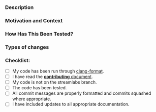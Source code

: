 <!--- Please fill out the following template, which will help other contributors review your Pull Request. -->

<!--- Make sure you’ve read the contribution guidelines here: https://github.com/obsproject/obs-studio/blob/master/CONTRIBUTING.rst -->

### Description
<!--- Describe your changes in detail. -->
<!--- If this change includes UI elements, please include screenshots. -->

### Motivation and Context
<!--- Why is this change required? What problem does it solve? -->
<!--- If it fixes an open GitHub Issue, or implements feature request -->
<!--- from the Ideas page, please link to the issue here. -->

### How Has This Been Tested?
<!--- Please describe in detail how you tested your changes. -->
<!--- Include details of your testing environment (hardware, OS version, etc.),-->
<!--- and the tests you ran, including how it may affect other areas of code. -->

### Types of changes
<!--- What types of changes does your PR introduce? Uncomment all that apply -->
<!--- - Bug fix (non-breaking change which fixes an issue) -->
<!--- - New feature (non-breaking change which adds functionality) -->
<!--- - Tweak (non-breaking change to improve existing functionality) -->
<!--- - Performance enhancement (non-breaking change which improves efficiency) -->
<!--- - Code cleanup (non-breaking change which makes code smaller or more readable) -->
<!--- - Breaking change (fix or feature that would cause existing functionality to change) -->
<!--- - Documentation (a change to documentation pages) -->

### Checklist:
<!--- Go over all the following points, and put an `x` in all the boxes that apply. -->
<!--- If you're unsure about any of these, don't hesitate to ask. We're here to help! -->
- [ ] My code has been run through [clang-format](https://github.com/obsproject/obs-studio/blob/master/.clang-format).
- [ ] I have read the [**contributing** document](https://github.com/obsproject/obs-studio/blob/master/CONTRIBUTING.rst).
- [ ] My code is not on the streamlabs branch.
- [ ] The code has been tested.
- [ ] All commit messages are properly formatted and commits squashed where appropriate.
- [ ] I have included updates to all appropriate documentation.
